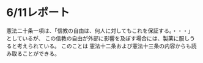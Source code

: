 # 6/11レポート

憲法二十条一項は、「信教の自由は、何人に対してもこれを保証する。・・・」 としているが、 この信教の自由が外部に影響を及ぼす場合には、製薬に服しうると考えられている。 このことは 憲法十二条および憲法十三条の内容からも読み取ることができる。
